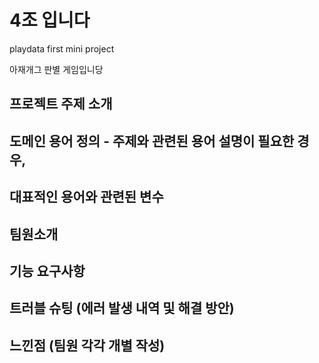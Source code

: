 # 4조 입니다
playdata first mini project 

아재개그 판별 게임입니당

##  프로젝트 주제 소개


##  도메인 용어 정의 - 주제와 관련된 용어 설명이 필요한 경우, 
##  대표적인 용어와 관련된 변수

##  팀원소개
##  기능 요구사항
##  트러블 슈팅 (에러 발생 내역 및 해결 방안)
##  느낀점 (팀원 각각 개별 작성)
